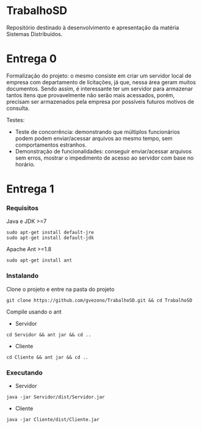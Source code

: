 # TrabalhoSD
Repositório destinado à desenvolvimento e apresentação da matéria Sistemas Distribuídos.

# Entrega 0
Formalização do projeto: o mesmo consiste em criar um servidor local de empresa com departamento de licitações, já que, nessa área geram muitos documentos. Sendo assim, é interessante ter um servidor para armazenar tantos itens que provavelmente não serão mais acessados, porém, precisam ser armazenados pela empresa por possíveis futuros motivos de consulta.

Testes:
  - Teste de concorrência: demonstrando que múltiplos funcionários podem podem enviar/acessar arquivos ao mesmo tempo, sem comportamentos estranhos.
  - Demonstração de funcionalidades: conseguir enviar/acessar arquivos sem erros, mostrar o impedimento de acesso ao servidor com base no horário.

# Entrega 1
### Requisitos
Java e JDK >=7
```
sudo apt-get install default-jre
sudo apt-get install default-jdk
```
Apache Ant >=1.8
```
sudo apt-get install ant
```

### Instalando
Clone o projeto e entre na pasta do projeto
```
git clone https://github.com/gvezono/TrabalhoSD.git && cd TrabalhoSD
```

Compile usando o ant

  - Servidor
```
cd Servidor && ant jar && cd ..
```
  - Cliente
```
cd Cliente && ant jar && cd ..
```

### Executando
  - Servidor
```
java -jar Servidor/dist/Servidor.jar
```
  - Cliente
```
java -jar Cliente/dist/Cliente.jar
```

